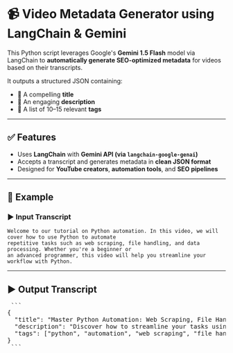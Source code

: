 # 📹 Video Metadata Generator using LangChain & Gemini

This Python script leverages Google's **Gemini 1.5 Flash** model via LangChain to **automatically generate SEO-optimized metadata** for videos based on their transcripts.

It outputs a structured JSON containing:
- 📌 A compelling **title**
- 📝 An engaging **description**
- 🔖 A list of 10–15 relevant **tags**

---

## ✅ Features

- Uses **LangChain** with **Gemini API (via `langchain-google-genai`)**
- Accepts a transcript and generates metadata in **clean JSON format**
- Designed for **YouTube creators**, **automation tools**, and **SEO pipelines**

---

## 🧪 Example

### ▶️ Input Transcript
```text
Welcome to our tutorial on Python automation. In this video, we will cover how to use Python to automate 
repetitive tasks such as web scraping, file handling, and data processing. Whether you're a beginner or 
an advanced programmer, this video will help you streamline your workflow with Python.

```
---

## ▶️ Output Transcript

<pre lang="markdown"> ```
{
  "title": "Master Python Automation: Web Scraping, File Handling & More",
  "description": "Discover how to streamline your tasks using Python in this hands-on tutorial. Learn practical automation tips covering web scraping, file handling, and data processing techniques. Whether you're a beginner or pro, this video will enhance your productivity.",
  "tags": ["python", "automation", "web scraping", "file handling", "data processing", "python tutorial", "workflow automation", "scripting", "tech tips", "productivity", "learn python", "python coding", "how to automate", "python automation", "python tasks"]
}
 ``` </pre>
